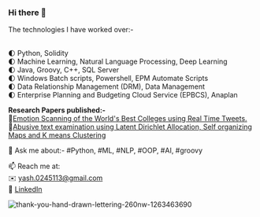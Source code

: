 ### Hi there 👋

The technologies I have worked over:-

<br>:first_quarter_moon: Python, Solidity
<br>:first_quarter_moon: Machine Learning, Natural Language Processing, Deep Learning
<br>:first_quarter_moon: Java, Groovy, C++, SQL Server
<br>:first_quarter_moon: Windows Batch scripts, Powershell, EPM Automate Scripts
<br>:first_quarter_moon: Data Relationship Management (DRM), Data Management
<br>:first_quarter_moon: Enterprise Planning and Budgeting Cloud Service (EPBCS), Anaplan

<b>Research Papers published:-</b>
<br>:scroll:[Emotion Scanning of the World's Best Colleges using Real Time Tweets.](https://link.springer.com/chapter/10.1007/978-981-15-5258-8_31?wt_mc=alerts.TOCseries)
<br>:scroll:[Abusive text examination using Latent Dirichlet Allocation, Self organizing Maps and K means Clustering](https://ieeexplore.ieee.org/document/9121090)

💬 Ask me about:- #Python, #ML, #NLP, #OOP, #AI, #groovy



📫 Reach me at:
   <br>:envelope: yash.0245113@gmail.com
   <br>:blue_book: [LinkedIn](https://www.linkedin.com/in/yash-saini/)



![thank-you-hand-drawn-lettering-260nw-1263463690](https://user-images.githubusercontent.com/31597693/133271008-836212a6-ea57-4fa1-a640-6bf371294083.jpg)



<!--
**yash-saini/yash-saini** is a ✨ _special_ ✨ repository because its `README.md` (this file) appears on your GitHub profile.

Here are some ideas to get you started:

- 🔭 I’m currently working on ...
- 🌱 I’m currently learning ...
- 👯 I’m looking to collaborate on ...
- 🤔 I’m looking for help with ...
- 💬 Ask me about ...
- 📫 How to reach me: ...
- 😄 Pronouns: ...
- ⚡ Fun fact: ...
-->
